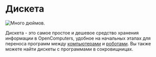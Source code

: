 # Дискета

![Много дюймов.](oredict:opencomputers:floppy)

Дискета - это самое простое и дешевое средство хранения информации в OpenComputers, удобное на начальных этапах для переноса программ между [компьютерами](../general/computer.md) и [роботами](../block/robot.md). Вы также можете найти дискеты с программами в сокровищницах.
